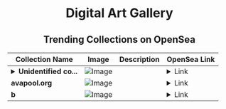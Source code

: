 <div align="center">

# Digital Art Gallery

## Trending Collections on OpenSea

| Collection Name                       | Image                                                                                     | Description                       | OpenSea Link                                                                                          |
|---------------------------------------|-------------------------------------------------------------------------------------------|-----------------------------------|--------------------------------------------------------------------------------------------------------|
| **<details><summary>Unidentified co...</summary>Unidentified contract a5a24363-ac2b-40be-b7bf-7d5bb70bdc1f</details>** | ![Image](https://i.seadn.io/s/raw/files/a837708742ad8afcb35eb60ba787976d.jpg?w=500&auto=format?w=200&auto=format) |  | <details><summary>Link</summary>[Unidentified contract a5a24363-ac2b-40be-b7bf-7d5bb70bdc1f](https://opensea.io/collection/unidentified-contract-a5a24363-ac2b-40be-b7bf-7d5b)</details> |
| **avapool.org** | ![Image](https://i.seadn.io/s/raw/files/f3def088e3edc4931aadbdf7a58b6e7c.png?w=500&auto=format?w=200&auto=format) |  | <details><summary>Link</summary>[avapool.org](https://opensea.io/collection/avapool-org-2)</details> |
| **b** | ![Image](https://i.seadn.io/s/raw/files/184e879e8a72d766d5e53fa9cfa29237.jpg?w=500&auto=format?w=200&auto=format) |  | <details><summary>Link</summary>[b](https://opensea.io/collection/b-16652)</details> |

</div>